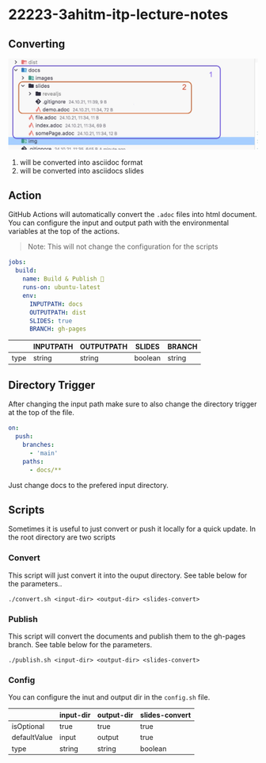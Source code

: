 # 22223-3ahitm-itp-lecture-notes

## Converting

![](./img/conver_strategy.jpg)

1. will be converted into asciidoc format
2. will be converted into asciidocs slides

## Action

GitHub Actions will automatically convert the `.adoc` files into html document. You can configure the input and 
output path with the environmental variables at the top of the actions.

> Note: This will not change the configuration for the scripts

```yaml
jobs:
  build:
    name: Build & Publish 🚀
    runs-on: ubuntu-latest
    env:
      INPUTPATH: docs
      OUTPUTPATH: dist
      SLIDES: true
      BRANCH: gh-pages
```

|              | INPUTPATH | OUTPUTPATH | SLIDES         | BRANCH  |
|--------------|-----------|------------|----------------|---------|
| type         | string    | string     | boolean        | string  |

## Directory Trigger

After changing the input path make sure to also change the directory trigger at the top of the file.

```yaml
on:
  push:
    branches:
      - 'main'
    paths:
      - docs/**
```

Just change docs to the prefered input directory.

## Scripts

Sometimes it is useful to just convert or push it locally for a quick update. In the root directory are two scripts

### Convert

This script will just convert it into the ouput directory. See table below for the parameters..

```shell
./convert.sh <input-dir> <output-dir> <slides-convert>
```

### Publish
This script will convert the documents and publish them to the gh-pages branch. See table below for the parameters.

```shell
./publish.sh <input-dir> <output-dir> <slides-convert>
```

### Config

You can configure the inut and output dir in the `config.sh` file. 

|              | input-dir | output-dir | slides-convert |
|--------------|-----------|------------|----------------|
| isOptional   | true      | true       | true           |
| defaultValue | input     | output     | true           |
| type         | string    | string     | boolean        |
